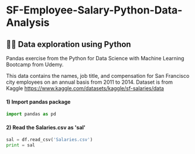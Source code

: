 # SF-Employee-Salary-Python-Data-Analysis
## 👩‍💻 Data exploration using Python

Pandas exercise from the Python for Data Science with Machine Learning Bootcamp from Udemy.

This data contains the names, job title, and compensation for San Francisco city employees on an annual basis from 2011 to 2014. Dataset is from Kaggle https://www.kaggle.com/datasets/kaggle/sf-salaries/data

#### 1) Import pandas package
```python
import pandas as pd
```

#### 2) Read the Salaries.csv as 'sal'
```python
sal = df.read_csv('Salaries.csv')
print = sal
```
